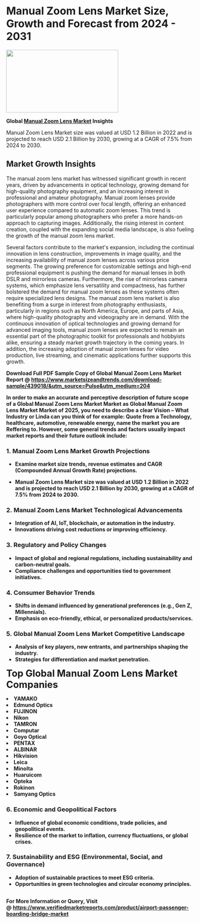 <H1>Manual Zoom Lens Market Size, Growth and Forecast from 2024 - 2031</H1><img class="aligncenter size-medium wp-image-584254" src="https://thirdeyenews.in/wp-content/uploads/2024/09/Global-Market-Research-300x168.jpeg" alt="" width="300" height="168" /><p><strong>Global&nbsp;<a href="https://www.marketsizeandtrends.com/download-sample/439018/&amp;utm_source=Pulse&amp;utm_medium=204">Manual Zoom Lens Market</a> Insights</strong></p><p>Manual Zoom Lens Market size was valued at USD 1.2 Billion in 2022 and is projected to reach USD 2.1 Billion by 2030, growing at a CAGR of 7.5% from 2024 to 2030.</p><p><h2>Market Growth Insights</h2> <p>The manual zoom lens market has witnessed significant growth in recent years, driven by advancements in optical technology, growing demand for high-quality photography equipment, and an increasing interest in professional and amateur photography. Manual zoom lenses provide photographers with more control over focal length, offering an enhanced user experience compared to automatic zoom lenses. This trend is particularly popular among photographers who prefer a more hands-on approach to capturing images. Additionally, the rising interest in content creation, coupled with the expanding social media landscape, is also fueling the growth of the manual zoom lens market.</p> <p><strong></strong></p> <p>Several factors contribute to the market's expansion, including the continual innovation in lens construction, improvements in image quality, and the increasing availability of manual zoom lenses across various price segments. The growing preference for customizable settings and high-end professional equipment is pushing the demand for manual lenses in both DSLR and mirrorless cameras. Furthermore, the rise of mirrorless camera systems, which emphasize lens versatility and compactness, has further bolstered the demand for manual zoom lenses as these systems often require specialized lens designs. The manual zoom lens market is also benefiting from a surge in interest from photography enthusiasts, particularly in regions such as North America, Europe, and parts of Asia, where high-quality photography and videography are in demand. With the continuous innovation of optical technologies and growing demand for advanced imaging tools, manual zoom lenses are expected to remain an essential part of the photographic toolkit for professionals and hobbyists alike, ensuring a steady market growth trajectory in the coming years. In addition, the increasing adoption of manual zoom lenses for video production, live streaming, and cinematic applications further supports this growth. <p><strong></p><p><span class=""><strong>Download Full PDF Sample Copy of Global Manual Zoom Lens Market Report</strong> @ <a href="https://www.marketsizeandtrends.com/download-sample/439018/&amp;utm_source=Pulse&amp;utm_medium=204" target="_blank">https://www.marketsizeandtrends.com/download-sample/439018/&amp;utm_source=Pulse&amp;utm_medium=204</a></span></p><p>In order to make an accurate and perceptive description of future scope of a Global&nbsp;Manual Zoom Lens Market Market as Global&nbsp;Manual Zoom Lens Market Market of 2025, you need to describe a clear Vision &ndash; What Industry or Linda can you think of for example: Quote from a Technology, healthcare, automotive, renewable energy, name the market you are Reffering to. However, some general trends and factors usually impact market reports and their future outlook include:</p><h3>1.&nbsp;<strong>Manual Zoom Lens Market Growth Projections</strong></h3><ul><li>Examine market size trends, revenue estimates and CAGR (Compounded Annual Growth Rate) projections.</li><li><p>Manual Zoom Lens Market size was valued at USD 1.2 Billion in 2022 and is projected to reach USD 2.1 Billion by 2030, growing at a CAGR of 7.5% from 2024 to 2030.</p></li></ul><h3>2.&nbsp;<strong>Manual Zoom Lens Market Technological Advancements</strong></h3><ul><li>Integration of AI, IoT, blockchain, or automation in the industry.</li><li>Innovations driving cost reductions or improving efficiency.</li></ul><h3>3.&nbsp;<strong>Regulatory and Policy Changes</strong></h3><ul><li>Impact of global and regional regulations, including sustainability and carbon-neutral goals.</li><li>Compliance challenges and opportunities tied to government initiatives.</li></ul><h3>4.&nbsp;<strong>Consumer Behavior Trends</strong></h3><ul><li>Shifts in demand influenced by generational preferences (e.g., Gen Z, Millennials).</li><li>Emphasis on eco-friendly, ethical, or personalized products/services.</li></ul><h3>5.&nbsp;<strong>Global Manual Zoom Lens Market Competitive Landscape</strong></h3><ul><li>Analysis of key players, new entrants, and partnerships shaping the industry.</li><li>Strategies for differentiation and market penetration.</li></ul><p data-pm-slice="1 1 []"><span style="color: inherit; font-family: inherit; font-size: 25px;">Top Global Manual Zoom Lens Market Companies</span></p><div class="" data-test-id=""><p><li>YAMAKO</li><li> Edmund Optics</li><li> FUJINON</li><li> Nikon</li><li> TAMRON</li><li> Computar</li><li> Goyo Optical</li><li> PENTAX</li><li> ALBINAR</li><li> Hikvision</li><li> Leica</li><li> Minolta</li><li> Huaruicom</li><li> Opteka</li><li> Rokinon</li><li> Samyang Optics</li></p></div><h3>6.&nbsp;<strong>Economic and Geopolitical Factors</strong></h3><ul><li>Influence of global economic conditions, trade policies, and geopolitical events.</li><li>Resilience of the market to inflation, currency fluctuations, or global crises.</li></ul><h3>7.&nbsp;<strong>Sustainability and ESG (Environmental, Social, and Governance)</strong></h3><ul><li>Adoption of sustainable practices to meet ESG criteria.</li><li>Opportunities in green technologies and circular economy principles.</li></ul><h2><strong style="font-size: 14px;">For More Information or Query, Visit @&nbsp;</strong><a style="background-color: #ffffff; font-size: 14px;" href="https://www.marketsizeandtrends.com/report/manual-zoom-lens-market/" target="_blank">https://www.verifiedmarketreports.com/product/airport-passenger-boarding-bridge-market</a></h2>
